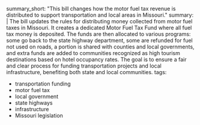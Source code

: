 summary_short: "This bill changes how the motor fuel tax revenue is distributed to support transportation and local areas in Missouri."
summary: |
  The bill updates the rules for distributing money collected from motor fuel taxes in Missouri. It creates a dedicated Motor Fuel Tax Fund where all fuel tax money is deposited. The funds are then allocated to various programs: some go back to the state highway department, some are refunded for fuel not used on roads, a portion is shared with counties and local governments, and extra funds are added to communities recognized as high tourism destinations based on hotel occupancy rates. The goal is to ensure a fair and clear process for funding transportation projects and local infrastructure, benefiting both state and local communities.
tags:
  - transportation funding
  - motor fuel tax
  - local government
  - state highways
  - infrastructure
  - Missouri legislation
